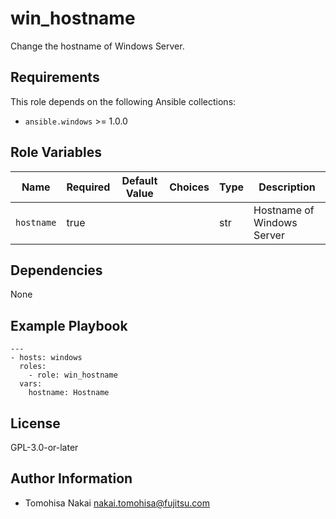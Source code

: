 win_hostname
=========

Change the hostname of Windows Server.

Requirements
------------

This role depends on the following Ansible collections:

- `ansible.windows` >= 1.0.0

Role Variables
--------------

| Name | Required | Default Value | Choices | Type | Description |
|------|----------|---------------|---------|------|-------------|
| `hostname` | true | | | str | Hostname of Windows Server |

Dependencies
------------

None

Example Playbook
----------------

    ---
    - hosts: windows
      roles:
        - role: win_hostname
      vars:
        hostname: Hostname

License
-------

GPL-3.0-or-later

Author Information
------------------

- Tomohisa Nakai <nakai.tomohisa@fujitsu.com>
